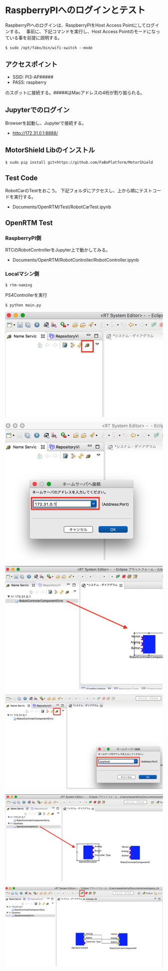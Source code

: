 # RaspberryPIへのログインとテスト

RaspberryPIへのログインは、RaspberryPIをHost Access Pointにしてログインする。　
事前に、下記コマンドを実行し、Host Access Pointのモードになっている事を前提に説明する。

```shell
$ sudo /opt/fabo/bin/wifi-switch --mode 
```

## アクセスポイント

* SSID: PI3-AP#####
* PASS: raspberry

のスポットに接続する。#####はMacアドレスの4桁が割り振られる。

## Jupyterでのログイン

Browserを起動し、Jupyterで接続する。

* http://172.31.0.1:8888/

## MotorShield Libのインストル　

```shell
$ sudo pip install git+https://github.com/FaBoPlatform/MotorShield
```

## Test Code

RobotCarのTestをおこう。
下記フォルダにアクセスし、上から順にテストコードを実行する。

* Documents/OpenRTM/Test/RobotCarTest.ipynb

## OpenRTM Test

### RaspberryPI側

RTCのRobotControllerをJupyter上で動かしてみる。

* Documents/OpenRTM/RobotController/RobotController.ipynb

### Localマシン側

```shell
$ rtm-naming
```

PS4Controllerを実行

```shell
$ python main.py
```

![](/img/test001.png)

![](/img/test002.png)

![](/img/test003.png)

![](/img/test101.png)

![](/img/test102.png)

![](/img/test201.png)




